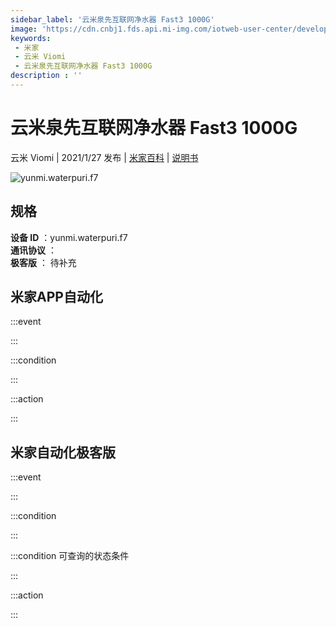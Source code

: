 ```yaml
---
sidebar_label: '云米泉先互联网净水器 Fast3 1000G'
image: 'https://cdn.cnbj1.fds.api.mi-img.com/iotweb-user-center/developer_1679047840018uGhU4jHC.png?GalaxyAccessKeyId=AKVGLQWBOVIRQ3XLEW&Expires=9223372036854775807&Signature=Nnk9F8RUsNFXkQ/+frnUogRXiCM='
keywords: 
 - 米家
 - 云米 Viomi
 - 云米泉先互联网净水器 Fast3 1000G
description : ''
---
```

# 云米泉先互联网净水器 Fast3 1000G

云米 Viomi | 2021/1/27 发布 | [米家百科](https://home.mi.com/webapp/content/baike/product/index.html?model=yunmi.waterpuri.f7) | [说明书](https://home.mi.com/views/introduction.html?model=yunmi.waterpuri.f7&region=cn)

![yunmi.waterpuri.f7](https://cdn.cnbj1.fds.api.mi-img.com/iotweb-user-center/developer_1679047840018uGhU4jHC.png?GalaxyAccessKeyId=AKVGLQWBOVIRQ3XLEW&Expires=9223372036854775807&Signature=Nnk9F8RUsNFXkQ/+frnUogRXiCM=)

## 规格  
> 
**设备 ID** ：yunmi.waterpuri.f7  
**通讯协议** ：  
**极客版**  ： 待补充 


## 米家APP自动化  

:::event  

:::

:::condition  

:::

:::action   

:::

## 米家自动化极客版  

:::event  

:::

:::condition  

:::

:::condition 可查询的状态条件  

:::

:::action  

:::

        

